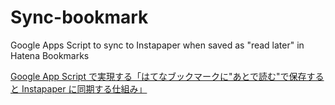 # Sync-bookmark
Google Apps Script to sync to Instapaper when saved as "read later" in Hatena Bookmarks

[Google App Script で実現する「はてなブックマークに"あとで読む"で保存すると Instapaper に同期する仕組み」](https://zenn.dev/minto/articles/ab2237c98a31d1)